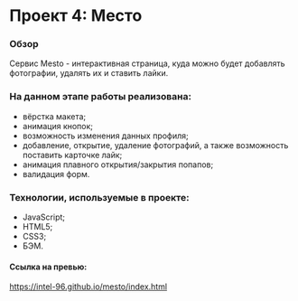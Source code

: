 # Проект 4: Место #

### Обзор ###
Сервис Mesto - интерактивная страница, куда можно будет добавлять фотографии, удалять их и ставить лайки.

### На данном этапе работы реализована: ###
* вёрстка макета;
* анимация кнопок;
* возможность изменения данных профиля;
* добавление, открытие, удаление фотографий, а также возможность поставить карточке лайк;
* анимация плавного открытия/закрытия попапов;
* валидация форм.

### Технологии, используемые в проекте: ###
* JavaScript;
* HTML5;
* CSS3;
* БЭМ.

#### Ссылка на превью:
https://intel-96.github.io/mesto/index.html
